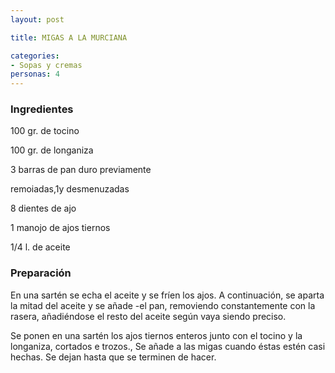 ```yaml
---
layout: post

title: MIGAS A LA MURCIANA

categories:
- Sopas y cremas
personas: 4 
---
```


<h3>Ingredientes</h3>
100 gr. de tocino

100 gr. de longaniza

3 barras de pan duro previamente

remoiadas,1y desmenuzadas

8 dientes de ajo

1 manojo de ajos tiernos

1/4 l. de aceite

<h3>Preparación</h3>
En una sartén se echa el aceite y se fríen los ajos. A continuación, se aparta la mitad del aceite y se añade -el pan, removiendo constantemente con la rasera, añadiéndose el resto del aceite según vaya siendo preciso.

Se ponen en una sartén los ajos tiernos enteros junto con el tocino y la longaniza, cortados e trozos., Se añade a las migas cuando éstas estén casi hechas. Se dejan hasta que se terminen de hacer.
